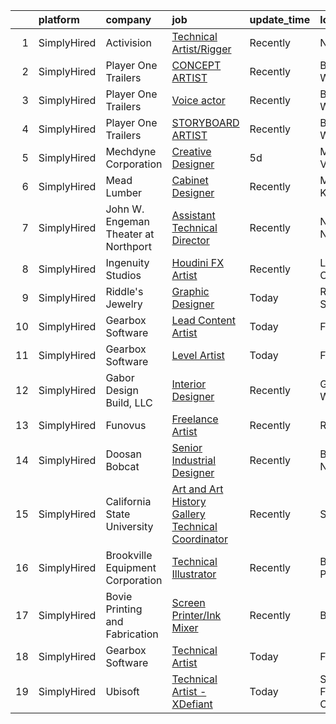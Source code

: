 

|    | platform    | company                              | job                                                                                                                                                            | update_time   | location          |
|---:|:------------|:-------------------------------------|:---------------------------------------------------------------------------------------------------------------------------------------------------------------|:--------------|:------------------|
|  1 | SimplyHired | Activision                           | [Technical Artist/Rigger](https://www.simplyhired.com/job/Ry-AGUy-NXst7_3vQjZR80ebToLvmy5VuXdRCh9QPwTjIhY4zHOf0Q?q=technical+artist)                           | Recently      | Novato, CA        |
|  2 | SimplyHired | Player One Trailers                  | [CONCEPT ARTIST](https://www.simplyhired.com/job/NHSymmraphyw8uHdSkV5Et_VVAdt0q4UIaYh_zD91KukT2nlM8P-Uw?q=technical+artist)                                    | Recently      | Bellingham, WA    |
|  3 | SimplyHired | Player One Trailers                  | [Voice actor](https://www.simplyhired.com/job/spDD-EJ3TjYBjE8eMRZ9eEmKaVlWQD6z3yRQeU5qhxOkgExTKczNWQ?q=technical+artist)                                       | Recently      | Bellingham, WA    |
|  4 | SimplyHired | Player One Trailers                  | [STORYBOARD ARTIST](https://www.simplyhired.com/job/WsM3HESh11erc7gbrwmB9wOuLc4G8EpuzkIDIBZRmQv2tJ5MIdyzZQ?q=technical+artist)                                 | Recently      | Bellingham, WA    |
|  5 | SimplyHired | Mechdyne Corporation                 | [Creative Designer](https://www.simplyhired.com/job/x_NkvkcCnF4fsmR_9J1TrpMT7IzMTMz09KhNvCkshCzHQUu8uI5nsA?q=technical+artist)                                 | 5d            | Mountain View, CA |
|  6 | SimplyHired | Mead Lumber                          | [Cabinet Designer](https://www.simplyhired.com/job/FDC5kXVP7k2NtMzXz-anB75MbWASU9wjfyacIf56q67_rQAeSro0dA?q=technical+artist)                                  | Recently      | Manhattan, KS     |
|  7 | SimplyHired | John W. Engeman Theater at Northport | [Assistant Technical Director](https://www.simplyhired.com/job/F4y5vdNYUrxikMnSUcK90rP3Ci9U65A5VH8NyWM_lXJ5gmyatX1GdQ?q=technical+artist)                      | Recently      | Northport, NY     |
|  8 | SimplyHired | Ingenuity Studios                    | [Houdini FX Artist](https://www.simplyhired.com/job/yD8L-yTcRZpJ5mRgXx81NlRHsRWq3_2OSJBvVeyeJ0M4_ImR3xKTtA?q=technical+artist)                                 | Recently      | Los Angeles, CA   |
|  9 | SimplyHired | Riddle's Jewelry                     | [Graphic Designer](https://www.simplyhired.com/job/63fj4dRHvIgr4WVZ6IpxHH8xWQsbBWaTk-cvH0piyIFM3ZNtTUNgBQ?q=technical+artist)                                  | Today         | Rapid City, SD    |
| 10 | SimplyHired | Gearbox Software                     | [Lead Content Artist](https://www.simplyhired.com/job/rBM2ZZSVFHAPhgk0qFMZCoF9DxRFatR9EMwRVl2Kmhw8Be91OLUCFg?q=technical+artist)                               | Today         | Frisco, TX        |
| 11 | SimplyHired | Gearbox Software                     | [Level Artist](https://www.simplyhired.com/job/-q6tfg5QCvcXP7PK1LzeMECowtM48h1a42w2tkTOZjgmA7z8uZhYNA?q=technical+artist)                                      | Today         | Frisco, TX        |
| 12 | SimplyHired | Gabor Design Build, LLC              | [Interior Designer](https://www.simplyhired.com/job/vb_XrFWO4kysWplrQGv6Pl3qTddwA0SDHgWa9fkl32d7MNZtgUvQMA?q=technical+artist)                                 | Recently      | Germantown, WI    |
| 13 | SimplyHired | Funovus                              | [Freelance Artist](https://www.simplyhired.com/job/wucjFvZG2JRNmwrYnLbwDVT3_DRVHLxMd8BzmWlUbytgTfm8cythdg?q=technical+artist)                                  | Recently      | Remote            |
| 14 | SimplyHired | Doosan Bobcat                        | [Senior Industrial Designer](https://www.simplyhired.com/job/t9gcUVNdYD9rFUci2nWQrqisloKpJ2SLm-MKmhdUTxyG4kpTA2nF5A?q=technical+artist)                        | Recently      | Bismarck, ND      |
| 15 | SimplyHired | California State University          | [Art and Art History Gallery Technical Coordinator](https://www.simplyhired.com/job/HJeoQ3yN5TW9U-xF9ws7doyX38jgLL90OIbYUEKd3ouubPVeDk89Jw?q=technical+artist) | Recently      | San Jose, CA      |
| 16 | SimplyHired | Brookville Equipment Corporation     | [Technical Illustrator](https://www.simplyhired.com/job/QLCG2JzfygG-9vu6uhMpJyynrPzbsaJ1LQ-cLCkGa0Lh0GNV7obrow?q=technical+artist)                             | Recently      | Brookville, PA    |
| 17 | SimplyHired | Bovie Printing and Fabrication       | [Screen Printer/Ink Mixer](https://www.simplyhired.com/job/3-BVycnuNYmkD8aXHLCcg4naTezqTkPG4c1PnXR2mBv7iz91RhzgQg?q=technical+artist)                          | Recently      | Bow, NH           |
| 18 | SimplyHired | Gearbox Software                     | [Technical Artist](https://www.simplyhired.com/job/8H0WXeApYlKKyzpZ67ngDSlfZ1pLKlSQDC3pSJJAlD9CwrVDVD4Cbg?q=technical+artist)                                  | Today         | Frisco, TX        |
| 19 | SimplyHired | Ubisoft                              | [Technical Artist - XDefiant](https://www.simplyhired.com/job/8jn2b3lJSgiQpKIQOhQbFvOI9iqla1Ai4GbSOFoJZCXUm-A0k1m9Bg?q=technical+artist)                       | Today         | San Francisco, CA |
